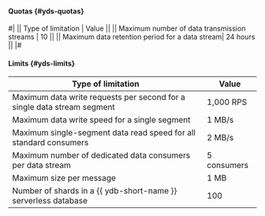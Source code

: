 #### Quotas {#yds-quotas}

#|
|| Type of limitation | Value ||
|| Maximum number of data transmission streams | 10 ||
|| Maximum data retention period for a data stream| 24 hours ||
|#

#### Limits {#yds-limits}

Type of limitation | Value
--- | ---
Maximum data write requests per second for a single data stream segment | 1,000 RPS
Maximum data write speed for a single segment | 1 MB/s
Maximum single-segment data read speed for all standard consumers | 2 MB/s
Maximum number of dedicated data consumers per data stream | 5 consumers
Maximum size per message | 1 MB
Number of shards in a {{ ydb-short-name }} serverless database | 100
